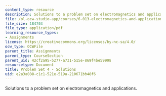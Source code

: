 ```yaml
---
content_type: resource
description: Solutions to a problem set on electromagnetics and applications.
file: /ol-ocw-studio-app/courses/6-013-electromagnetics-and-applications-fall-2005/e2a3a088c1c1521e519a210671bb48f6_ps4_solution.pdf
file_size: 184703
file_type: application/pdf
learning_resource_types:
- Assignments
license: https://creativecommons.org/licenses/by-nc-sa/4.0/
ocw_type: OCWFile
parent_title: Assignments
parent_type: CourseSection
parent_uid: 42cf2a95-b277-a731-515e-869f4be59998
resourcetype: Document
title: Problem Set 4 - Solutions
uid: e2a3a088-c1c1-521e-519a-210671bb48f6
---
```

Solutions to a problem set on electromagnetics and applications.